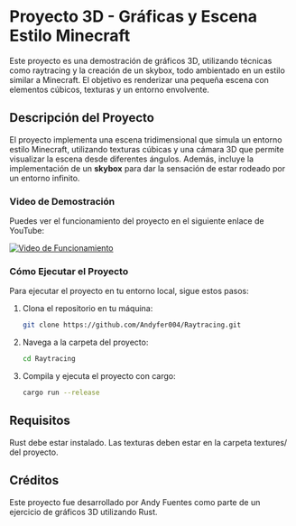# Proyecto 3D - Gráficas y Escena Estilo Minecraft

Este proyecto es una demostración de gráficos 3D, utilizando técnicas como raytracing y la creación de un skybox, todo ambientado en un estilo similar a Minecraft. El objetivo es renderizar una pequeña escena con elementos cúbicos, texturas y un entorno envolvente.

## Descripción del Proyecto

El proyecto implementa una escena tridimensional que simula un entorno estilo Minecraft, utilizando texturas cúbicas y una cámara 3D que permite visualizar la escena desde diferentes ángulos. Además, incluye la implementación de un **skybox** para dar la sensación de estar rodeado por un entorno infinito.

### Video de Demostración

Puedes ver el funcionamiento del proyecto en el siguiente enlace de YouTube:

[![Video de Funcionamiento](https://img.youtube.com/vi/VIDEO_ID/maxresdefault.jpg)](https://youtu.be/VIDEO_ID)

### Cómo Ejecutar el Proyecto

Para ejecutar el proyecto en tu entorno local, sigue estos pasos:

1. Clona el repositorio en tu máquina:

   ```bash
   git clone https://github.com/Andyfer004/Raytracing.git
   
2. Navega a la carpeta del proyecto:

   ```bash
   cd Raytracing

3. Compila y ejecuta el proyecto con cargo:

    ```bash
   cargo run --release

## Requisitos

Rust debe estar instalado.
Las texturas deben estar en la carpeta textures/ del proyecto.

## Créditos

Este proyecto fue desarrollado por Andy Fuentes como parte de un ejercicio de gráficos 3D utilizando Rust.






